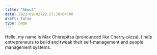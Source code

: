 ```yaml
---
title: "About"
date: 2022-09-02T22:57:38+04:00
draft: false
type: page
---
```


Hello, my name is Max Cherepitsa (pronounced like Cherry-pizza). I help entrepreneurs to build and tweak their self-management and people management systems.
